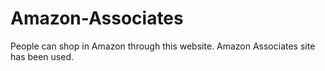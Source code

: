 # Amazon-Associates
People can shop in Amazon through this website. Amazon Associates site has been used. 
